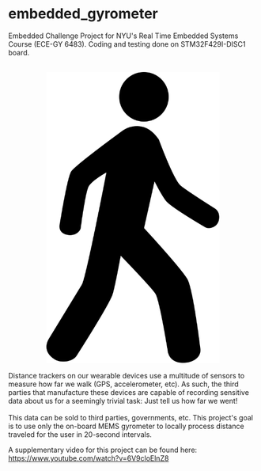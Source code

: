 # embedded_gyrometer
Embedded Challenge Project for NYU's Real Time Embedded Systems Course (ECE-GY 6483). Coding and testing done on STM32F429I-DISC1 board. </br> </br>

<p align="center">
  <img src="icon.svg" width="350" title="Person Walking">
</p>

Distance trackers on our wearable devices use a multitude of sensors to measure how far we walk (GPS, accelerometer, etc). As such, the third parties that manufacture these devices are capable of recording sensitive data about us for a seemingly trivial task: Just tell us how far we went! </br> </br>
This data can be sold to third parties, governments, etc. This project's goal is to use only the on-board MEMS gyrometer to locally process distance traveled for the user in 20-second intervals.

A supplementary video for this project can be found here: https://www.youtube.com/watch?v=6V9cloElnZ8
